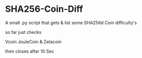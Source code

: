 # SHA256-Coin-Diff
A small .py script that gets &amp; list some SHA256d Coin difficulty's 

so far just checks 

Vcoin
JouleCoin &
Zetacoin

then closes after 10 Sec
